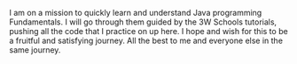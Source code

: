 I am on a mission to quickly learn and understand Java programming Fundamentals. I will go through them guided by the 3W Schools tutorials, pushing all the code that I practice on up here. I hope and wish for this to be a fruitful and satisfying journey. All the best to me and everyone else in the same journey. 
